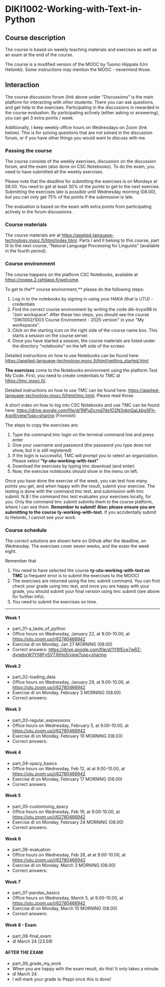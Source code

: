 # DIKI1002-Working-with-Text-in-Python
 
## Course description
The course is based on weekly teaching materials and exercises as well as an exam at the end of the course. 

The course is a modified version of the MOOC by Tuomo Hiippala (Uni Helsinki). Some instructions may mention the MOOC - nevermind those.

## Interaction
The course discussion forum (link above under "Discussions" is the main platform for interacting with other students. There you can ask questions, and get help to the exercises. Participating in the discussions in rewarded in the course evaluation. By participating actively (either asking or answering), you can get 3 extra points / week. 

Additionally, I keep weekly office hours on Wednesdays on Zoom (link below). This is for solving questions that are not solved in the discussion forum, or if you have other things you would want to discuss with me.

### Passing the course

The course consists of the weekly exercises, discussion on the discussion forum, and the exam (also done on CSC Notebooks). To do the exam, you need to have submitted all the weekly exercises. 

Please note that the deadline for submitting the exercises is on Mondays at 08.00.
You need to get at least 30% of the points to get to the next exercise. Submitting the exercises late is possible until Wednesday morning (08.00), but you can only get 75% of the points if the submission is late.

The evaluation is based on the exam with extra points from participating actively in the forum discussions.

### Course materials

The course materials are at https://applied-language-technology.mooc.fi/html/index.html. 
Parts I and II belong to this course, part III to the next course, ”Natural Language Processing for Linguists” (available in the fourth period).

### Course environment

The course happens on the platform CSC Notebooks, available at https://noppe.2.rahtiapp.fi/welcome. 

To get to the** course environment,** please do the following steps:
1) Log in to the notebooks by signing in using your HAKA (that is UTU) -credentials
2) Find the correct course environment by writing the code dik-itvyxi98 to ”Join workspace”. After these two steps, you should see the course "DIKI1002/1003 Course Environment - 2025 version" in your "My workspaces".
4) Click on the starting icon on the right side of the course name box. This starts a session on the course server.
5) Once you have started a session, the course materials are listed under the directory "notebooks" on the left side of the screen.

Detailed instructions on how to use Notebooks can be found here: https://applied-language-technology.mooc.fi/html/getting_started.html 

**The exercises** come to the Notebooks environment using the platform Test My Code. First, you need to create credentials to TMC at https://tmc.mooc.fi/.

Detailed instructions on how to use TMC can be found here: https://applied-language-technology.mooc.fi/html/tmc.html. Please read those.

A short video on how to log into CSC Notebooks and use TMC can be found here: https://drive.google.com/file/d/1NPuDcmd7ds1O2N3gknQaLkbgSFh-Agx9/view?usp=sharing (Finnnish)

The steps to copy the exercises are: 
1) Type the command tmc login on the terminal command line and press enter
2) Give your username and password (the password you type does not show, but it is still registered)
3) If the login is successful, TMC will prompt you to select an organization. Please select **"ty-utu-working-with-text"**
4) Download the exercises by typing tmc download (and enter)
5) Now, the exercise notebooks should show in the menu on left.
   
Once you have done the exercise of the week, you can test how many points you get, and when happy with the result, submit your exercise. The testing is done with the command tmc test, and submission with tmc submit.
N.B.! the command tmc test evaluates your exercises locally, for you. Only the command tmc submit submits them to the course platform, where I can see them. **Remember to submit!**
**Also: please ensure you are submitting to the course ty-working-with-text.** If you accidentally submit to Helsinki, I cannot see your work.

### Course schedule
The correct solutions are shown here on Github after the deadline, on Wednesday. The exercises cover seven weeks, and the exam the week eight.

Remember that 
1) You need to have selected the course **ty-utu-working-with-text on TMC** (a frequent error is to submit the exercises to the MOOC)
2) The exercises are returned using the tmc submit command. You can first check your grade using tmc test, and once you are happy with your grade, you should submit your final version using tmc submit (see above for further info).
3) You need to submit the exercises on time.
---------------------------------------------------------------------------------------------------------------------------------------------------------------------

#### Week 1
* part_01-a_taste_of_python
* Office hours on Wednesday, January 22, at 9.00-10.00, at https://utu.zoom.us/j/62780466942
* Exercise dl on Monday, Jan 27 MORNING (08.00)
* Correct answers: https://drive.google.com/file/d/1Y8fEce7wRZ-dynebxW7Y56FySVTXlHo5/view?usp=sharing

#### Week 2
* part_02-loading_data
* Office hours on Wednesday, January 29, at 9.00-10.00, at https://utu.zoom.us/j/62780466942
* Exercise dl on Monday, February 3 MORNING (08.00)
* Correct answers: 

#### Week 3
* part_03-regular_expressions
* Office hours on Wednesday, February 5, at 9.00-10.00, at https://utu.zoom.us/j/62780466942
* Exercise dl on Monday, February 10 MORNING (08.00)
* Correct answers: 

#### Week 4
* part_04-spacy_basics
* Office hours on Wednesday, Feb 12, at at 9.00-10.00, at https://utu.zoom.us/j/62780466942
* Exercise dl on Monday, February 17 MORNING (08.00)
* Correct answers 

#### Week 5
* part_05-customising_spacy
* Office hours on Wednesday, Feb 19, at 9.00-10.00, at https://utu.zoom.us/j/62780466942
* Exercise dl on Monday, February 24 MORNING (08.00)
* Correct answers: 

#### Week 6
* part_06-evaluation
* Office hours on Wednesday, Feb 26, at at 9.00-10.00, at https://utu.zoom.us/j/62780466942
* Exercise dl on Monday, March 3 MORNING (08.00)
* Correct answers: 

#### Week 7
* part_07-pandas_basics
* Office hours on Wednesday, March 5, at 9.00-10.00, at https://utu.zoom.us/j/62780466942
* Exercise dl on Monday, March 10 MORNING (08.00)
* Correct answers:


#### Week 8 - Exam
* part_08-final_exam
* dl March 24 (23.59)

#### AFTER THE EXAM
* part_09_grade_my_work
* When you are happy with the exam result, do this! It only takes a minute.
* dl March 24
* I will mark your grade to Peppi once this is done!
